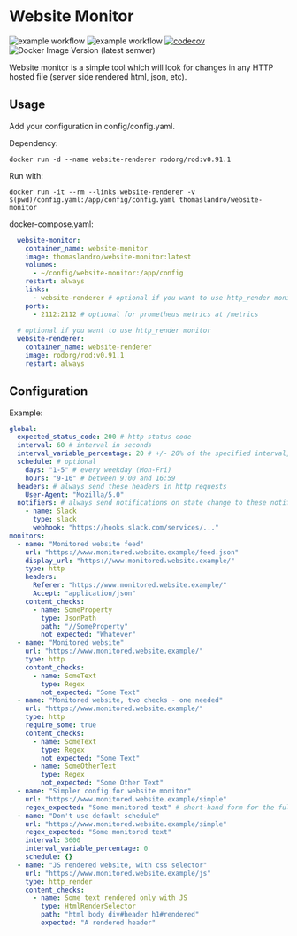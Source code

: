 # Website Monitor

![example workflow](https://github.com/tlj/website-monitor/actions/workflows/test.yaml/badge.svg)
![example workflow](https://github.com/tlj/website-monitor/actions/workflows/main.yaml/badge.svg)
[![codecov](https://codecov.io/gh/tlj/website-monitor/branch/master/graph/badge.svg)](https://codecov.io/gh/tlj/website-monitor)
![Docker Image Version (latest semver)](https://img.shields.io/docker/v/thomaslandro/website-monitor)

Website monitor is a simple tool which will look for changes in
any HTTP hosted file (server side rendered html, json, etc).

## Usage

Add your configuration in config/config.yaml.

Dependency:
```shell
docker run -d --name website-renderer rodorg/rod:v0.91.1
```

Run with:
```shell
docker run -it --rm --links website-renderer -v $(pwd)/config.yaml:/app/config/config.yaml thomaslandro/website-monitor
```

docker-compose.yaml:
```yaml
  website-monitor:
    container_name: website-monitor
    image: thomaslandro/website-monitor:latest
    volumes:
      - ~/config/website-monitor:/app/config
    restart: always
    links:
      - website-renderer # optional if you want to use http_render monitor
    ports:
      - 2112:2112 # optional for prometheus metrics at /metrics
  
  # optional if you want to use http_render monitor
  website-renderer:
    container_name: website-renderer
    image: rodorg/rod:v0.91.1
    restart: always
```

## Configuration

Example:
```yaml
global:
  expected_status_code: 200 # http status code
  interval: 60 # interval in seconds
  interval_variable_percentage: 20 # +/- 20% of the specified interval, making the range 48-72s
  schedule: # optional
    days: "1-5" # every weekday (Mon-Fri)
    hours: "9-16" # between 9:00 and 16:59
  headers: # always send these headers in http requests
    User-Agent: "Mozilla/5.0"
  notifiers: # always send notifications on state change to these notifiers
    - name: Slack
      type: slack
      webhook: "https://hooks.slack.com/services/..."
monitors:
  - name: "Monitored website feed"
    url: "https://www.monitored.website.example/feed.json"
    display_url: "https://www.monitored.website.example/"
    type: http
    headers:
      Referer: "https://www.monitored.website.example/"
      Accept: "application/json"
    content_checks:
      - name: SomeProperty
        type: JsonPath
        path: "//SomeProperty"
        not_expected: "Whatever"
  - name: "Monitored website"
    url: "https://www.monitored.website.example/"
    type: http
    content_checks:
      - name: SomeText
        type: Regex
        not_expected: "Some Text"
  - name: "Monitored website, two checks - one needed"
    url: "https://www.monitored.website.example/"
    type: http
    require_some: true
    content_checks:
      - name: SomeText
        type: Regex
        not_expected: "Some Text"        
      - name: SomeOtherText
        type: Regex
        not_expected: "Some Other Text"
  - name: "Simpler config for website monitor"
    url: "https://www.monitored.website.example/simple"
    regex_expected: "Some monitored text" # short-hand form for the full content_check of "Regex" type
  - name: "Don't use default schedule"
    url: "https://www.monitored.website.example/simple"
    regex_expected: "Some monitored text"
    interval: 3600
    interval_variable_percentage: 0
    schedule: {}
  - name: "JS rendered website, with css selector"
    url: "https://www.monitored.website.example/js"
    type: http_render
    content_checks:
      - name: Some text rendered only with JS
        type: HtmlRenderSelector
        path: "html body div#header h1#rendered"
        expected: "A rendered header"
```